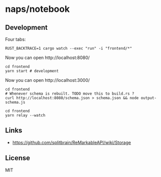 # naps/notebook

## Development

Four tabs:

```
RUST_BACKTRACE=1 cargo watch --exec "run" -i "frontend/*"
```

Now you can open http://localhost:8080/

```
cd frontend
yarn start # development
```

Now you can open http://localhost:3000/

```
cd frontend
# Whenever schema is rebuilt. TODO move this to build.rs ?
curl http://localhost:8080/schema.json > schema.json && node output-schema.js
```

```
cd frontend
yarn relay --watch
```

## Links

* https://github.com/splitbrain/ReMarkableAPI/wiki/Storage

## License

MIT
